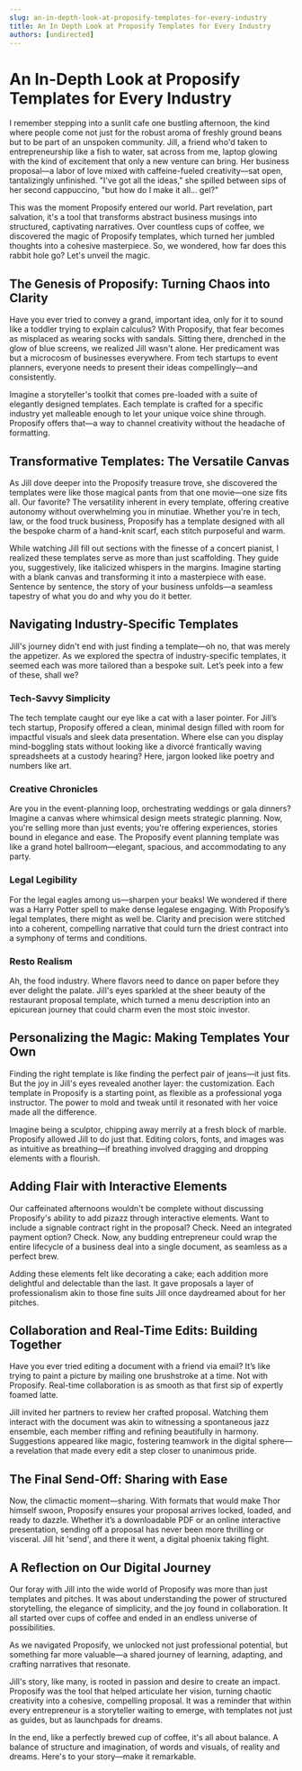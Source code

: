 ```yaml
---
slug: an-in-depth-look-at-proposify-templates-for-every-industry
title: An In Depth Look at Proposify Templates for Every Industry
authors: [undirected]
---
```



# An In-Depth Look at Proposify Templates for Every Industry

I remember stepping into a sunlit cafe one bustling afternoon, the kind where people come not just for the robust aroma of freshly ground beans but to be part of an unspoken community. Jill, a friend who'd taken to entrepreneurship like a fish to water, sat across from me, laptop glowing with the kind of excitement that only a new venture can bring. Her business proposal—a labor of love mixed with caffeine-fueled creativity—sat open, tantalizingly unfinished. "I've got all the ideas," she spilled between sips of her second cappuccino, "but how do I make it all… gel?"

This was the moment Proposify entered our world. Part revelation, part salvation, it's a tool that transforms abstract business musings into structured, captivating narratives. Over countless cups of coffee, we discovered the magic of Proposify templates, which turned her jumbled thoughts into a cohesive masterpiece. So, we wondered, how far does this rabbit hole go? Let's unveil the magic.

## The Genesis of Proposify: Turning Chaos into Clarity

Have you ever tried to convey a grand, important idea, only for it to sound like a toddler trying to explain calculus? With Proposify, that fear becomes as misplaced as wearing socks with sandals. Sitting there, drenched in the glow of blue screens, we realized Jill wasn't alone. Her predicament was but a microcosm of businesses everywhere. From tech startups to event planners, everyone needs to present their ideas compellingly—and consistently.

Imagine a storyteller's toolkit that comes pre-loaded with a suite of elegantly designed templates. Each template is crafted for a specific industry yet malleable enough to let your unique voice shine through. Proposify offers that—a way to channel creativity without the headache of formatting.

## Transformative Templates: The Versatile Canvas

As Jill dove deeper into the Proposify treasure trove, she discovered the templates were like those magical pants from that one movie—one size fits all. Our favorite? The versatility inherent in every template, offering creative autonomy without overwhelming you in minutiae. Whether you're in tech, law, or the food truck business, Proposify has a template designed with all the bespoke charm of a hand-knit scarf, each stitch purposeful and warm.

While watching Jill fill out sections with the finesse of a concert pianist, I realized these templates serve as more than just scaffolding. They guide you, suggestively, like italicized whispers in the margins. Imagine starting with a blank canvas and transforming it into a masterpiece with ease. Sentence by sentence, the story of your business unfolds—a seamless tapestry of what you do and why you do it better.

## Navigating Industry-Specific Templates

Jill's journey didn't end with just finding a template—oh no, that was merely the appetizer. As we explored the spectra of industry-specific templates, it seemed each was more tailored than a bespoke suit. Let’s peek into a few of these, shall we?

### Tech-Savvy Simplicity

The tech template caught our eye like a cat with a laser pointer. For Jill’s tech startup, Proposify offered a clean, minimal design filled with room for impactful visuals and sleek data presentation. Where else can you display mind-boggling stats without looking like a divorcé frantically waving spreadsheets at a custody hearing? Here, jargon looked like poetry and numbers like art.

### Creative Chronicles

Are you in the event-planning loop, orchestrating weddings or gala dinners? Imagine a canvas where whimsical design meets strategic planning. Now, you're selling more than just events; you're offering experiences, stories bound in elegance and ease. The Proposify event planning template was like a grand hotel ballroom—elegant, spacious, and accommodating to any party.

### Legal Legibility

For the legal eagles among us—sharpen your beaks! We wondered if there was a Harry Potter spell to make dense legalese engaging. With Proposify’s legal templates, there might as well be. Clarity and precision were stitched into a coherent, compelling narrative that could turn the driest contract into a symphony of terms and conditions.

### Resto Realism

Ah, the food industry. Where flavors need to dance on paper before they ever delight the palate. Jill's eyes sparkled at the sheer beauty of the restaurant proposal template, which turned a menu description into an epicurean journey that could charm even the most stoic investor.

## Personalizing the Magic: Making Templates Your Own

Finding the right template is like finding the perfect pair of jeans—it just fits. But the joy in Jill's eyes revealed another layer: the customization. Each template in Proposify is a starting point, as flexible as a professional yoga instructor. The power to mold and tweak until it resonated with her voice made all the difference.

Imagine being a sculptor, chipping away merrily at a fresh block of marble. Proposify allowed Jill to do just that. Editing colors, fonts, and images was as intuitive as breathing—if breathing involved dragging and dropping elements with a flourish.

## Adding Flair with Interactive Elements

Our caffeinated afternoons wouldn't be complete without discussing Proposify's ability to add pizazz through interactive elements. Want to include a signable contract right in the proposal? Check. Need an integrated payment option? Check. Now, any budding entrepreneur could wrap the entire lifecycle of a business deal into a single document, as seamless as a perfect brew.

Adding these elements felt like decorating a cake; each addition more delightful and delectable than the last. It gave proposals a layer of professionalism akin to those fine suits Jill once daydreamed about for her pitches.

## Collaboration and Real-Time Edits: Building Together

Have you ever tried editing a document with a friend via email? It’s like trying to paint a picture by mailing one brushstroke at a time. Not with Proposify. Real-time collaboration is as smooth as that first sip of expertly foamed latte.

Jill invited her partners to review her crafted proposal. Watching them interact with the document was akin to witnessing a spontaneous jazz ensemble, each member riffing and refining beautifully in harmony. Suggestions appeared like magic, fostering teamwork in the digital sphere—a revelation that made every edit a step closer to unanimous pride.

## The Final Send-Off: Sharing with Ease

Now, the climactic moment—sharing. With formats that would make Thor himself swoon, Proposify ensures your proposal arrives locked, loaded, and ready to dazzle. Whether it’s a downloadable PDF or an online interactive presentation, sending off a proposal has never been more thrilling or visceral. Jill hit 'send', and there it went, a digital phoenix taking flight.

## A Reflection on Our Digital Journey

Our foray with Jill into the wide world of Proposify was more than just templates and pitches. It was about understanding the power of structured storytelling, the elegance of simplicity, and the joy found in collaboration. It all started over cups of coffee and ended in an endless universe of possibilities.

As we navigated Proposify, we unlocked not just professional potential, but something far more valuable—a shared journey of learning, adapting, and crafting narratives that resonate.

Jill's story, like many, is rooted in passion and desire to create an impact. Proposify was the tool that helped articulate her vision, turning chaotic creativity into a cohesive, compelling proposal. It was a reminder that within every entrepreneur is a storyteller waiting to emerge, with templates not just as guides, but as launchpads for dreams.

In the end, like a perfectly brewed cup of coffee, it's all about balance. A balance of structure and imagination, of words and visuals, of reality and dreams. Here's to your story—make it remarkable.